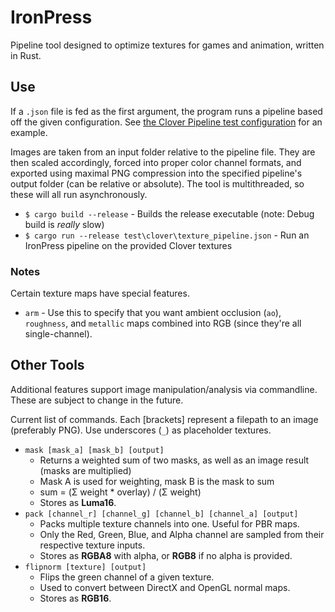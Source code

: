 # IronPress
Pipeline tool designed to optimize textures for games and animation, written in Rust.

## Use
If a `.json` file is fed as the first argument, the program runs a pipeline based off the given configuration.
See [the Clover Pipeline test configuration](test/clover/texture_pipeline.json) for an example.

Images are taken from an input folder relative to the pipeline file.
They are then scaled accordingly, forced into proper color channel formats, and exported using maximal PNG compression
into the specified pipeline's output folder (can be relative or absolute).
The tool is multithreaded, so these will all run asynchronously.

- `$ cargo build --release` - Builds the release executable (note: Debug build is *really* slow)
- `$ cargo run --release test\clover\texture_pipeline.json` - Run an IronPress pipeline on the provided Clover textures

### Notes
Certain texture maps have special features.
- `arm` - Use this to specify that you want ambient occlusion (`ao`), `roughness`, and `metallic` maps combined into RGB (since they're all single-channel).

## Other Tools
Additional features support image manipulation/analysis via commandline. These are subject to change in the future.

Current list of commands. Each [brackets] represent a filepath to an image (preferably PNG).
Use underscores (`_`) as placeholder textures. 
- `mask [mask_a] [mask_b] [output]`
  - Returns a weighted sum of two masks, as well as an image result (masks are multiplied)
  - Mask A is used for weighting, mask B is the mask to sum
  - sum = (Σ weight * overlay) / (Σ weight)
  - Stores as **Luma16**.
- `pack [channel_r] [channel_g] [channel_b] [channel_a] [output]`
  - Packs multiple texture channels into one. Useful for PBR maps.
  - Only the Red, Green, Blue, and Alpha channel are sampled from their respective texture inputs.
  - Stores as **RGBA8** with alpha, or **RGB8** if no alpha is provided.
- `flipnorm [texture] [output]`
  - Flips the green channel of a given texture.
  - Used to convert between DirectX and OpenGL normal maps.
  - Stores as **RGB16**.
